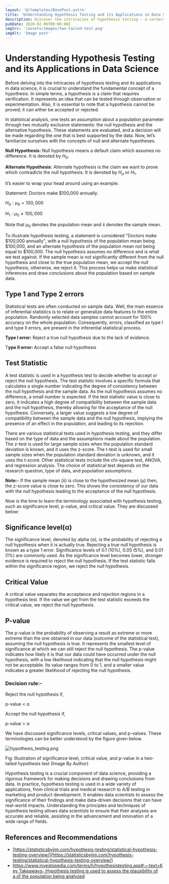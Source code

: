 ```yaml
---
layout: '@/templates/BasePost.astro'
title: 'Understanding Hypothesis Testing and its Applications in Data Science'
description: Discover the intricacies of hypothesis testing — a cornerstone in statistical analysis. Uncover its principles, applications, and essential concepts in a concise journey that demystifies the world of statistical inference.
pubDate: 2020-02-06T00:00:00Z
imgSrc: '/assets/images/two-tailed-test.png'
imgAlt: 'Image post'
---
```


# Understanding Hypothesis Testing and its Applications in Data Science

Before delving into the intricacies of hypothesis testing and its applications in data science, it is crucial to understand the fundamental concept of a hypothesis. In simple terms, a hypothesis is a claim that requires verification. It represents an idea that can be tested through observation or experimentation. Also, it is essential to note that a hypothesis cannot be proved; it can either be accepted or rejected.

In statistical analysis, one tests an assumption about a population parameter through two mutually exclusive statements: the null hypothesis and the alternative hypothesis. These statements are evaluated, and a decision will be made regarding the one that is best supported by the data. Now, let’s familiarize ourselves with the concepts of null and alternate hypotheses.

**Null Hypothesis:** Null hypothesis means a default claim which assumes no difference. It is denoted by $H_0$.

**Alternate Hypothesis**: Alternate hypothesis is the claim we want to prove which contradicts the null hypothesis. It is denoted by $H_a$ or $H_1$.

It’s easier to wrap your head around using an example.

Statement: Doctors make $100,000 annually.

$H_0: \mu_0 = 100,000$

$H_1: \mu_0 \neq 100,000$

Note that $\mu_0$ denotes the population mean and x̄ denotes the sample mean.

To illustrate hypothesis testing, a statement is considered "Doctors make $100,000 annually", with a null hypothesis of the population mean being $100,000, and an alternate hypothesis of the population mean not being equal to $100,000. The null hypothesis assumes no difference and is what we test against. If the sample mean is not significantly different from the null hypothesis and close to the true population mean, we accept the null hypothesis; otherwise, we reject it. This process helps us make statistical inferences and draw conclusions about the population based on sample data.

## Type 1 and Type 2 errors

Statistical tests are often conducted on sample data. Well, the main essence of inferential statistics is to relate or generalize data features to the entire population. Randomly selected data samples cannot account for 100% accuracy on the whole population. Consequently, errors, classified as type I and type II errors, are present in the inferential statistical process.

**Type I error:** Reject a true null hypothesis due to the lack of evidence.

T**ype II error:** Accept a false null hypothesis

## Test Statistic

A test statistic is used in a hypothesis test to decide whether to accept or reject the null hypothesis. The test statistic involves a specific formula that calculates a single number indicating the degree of consistency between the null hypothesis and the sample data. As the null hypothesis assumes no difference, a small number is expected. If the test statistic value is close to zero, it indicates a high degree of compatibility between the sample data and the null hypothesis, thereby allowing for the acceptance of the null hypothesis. Conversely, a larger value suggests a low degree of compatibility between the sample data and the null hypothesis, implying the presence of an effect in the population, and leading to its rejection.

There are various statistical tests used in hypothesis testing, and they differ based on the type of data and the assumptions made about the population. The z-test is used for large sample sizes when the population standard deviation is known, and it uses the z-score. The t-test is used for small sample sizes when the population standard deviation is unknown, and it uses the t-score. Other statistical tests include the chi-square test, ANOVA, and regression analysis. The choice of statistical test depends on the research question, type of data, and population assumptions.

**Note:-** If the sample mean (x̄) is close to the hypothesized mean (µ) then, the z-score value is close to zero. This shows the consistency of our data with the null hypothesis leading to the acceptance of the null hypothesis.

Now is the time to learn the terminology associated with hypothesis testing, such as significance level, p-value, and critical value. They are discussed below:

## **Significance level(α)**

The significance level, denoted by alpha (α), is the probability of rejecting a null hypothesis when it is actually true. Rejecting a true null hypothesis is known as a type 1 error. Significance levels of 0.1 (10%), 0.05 (5%), and 0.01 (1%) are commonly used. As the significance level becomes lower, stronger evidence is required to reject the null hypothesis. If the test statistic falls within the significance region, we reject the null hypothesis.

## Critical Value

A critical value separates the acceptance and rejection regions in a hypothesis test. If the value we get from the test statistic exceeds the critical value, we reject the null hypothesis.

## P-value

The p-value is the probability of observing a result as extreme or more extreme than the one obtained in our data (outcome of the statistical test), assuming the null hypothesis is true. It represents the smallest level of significance at which we can still reject the null hypothesis. The p-value indicates how likely it is that our data could have occurred under the null hypothesis, with a low likelihood indicating that the null hypothesis might not be acceptable. Its value ranges from 0 to 1, and a smaller value indicates a greater likelihood of rejecting the null hypothesis.

### Decision rule:-

Reject the null hypothesis if,

p-value < α

Accept the null hypothesis if,

p-value > α

We have discussed significance levels, critical values, and p-values. These terminologies can be better understood by the figure given below.

![hypothesis_testing.png](/assets/images/two-tailed-test.png)

Fig: Illustration of significance level, critical value, and p-value in a two-tailed hypothesis test (Image By Author)

Hypothesis testing is a crucial component of data science, providing a rigorous framework for making decisions and drawing conclusions from data. In practice, hypothesis testing is used in a wide variety of applications, from clinical trials and medical research to A/B testing in marketing and product development. It enables data scientists to assess the significance of their findings and make data-driven decisions that can have real-world impacts. Understanding the principles and techniques of hypothesis testing allows data scientists to ensure that their analyses are accurate and reliable, assisting in the advancement and innovation of a wide range of fields.

## References and Recommendations

- [https://statisticsbyjim.com/hypothesis-testing/statistical-hypothesis-testing-overview/](https://statisticsbyjim.com/hypothesis-testing/statistical-hypothesis-testing-overview/)
- [https://www.investopedia.com/terms/h/hypothesistesting.asp#:~:text=Key Takeaways-,Hypothesis testing is used to assess the plausibility of a,of the population being analyzed](https://www.investopedia.com/terms/h/hypothesistesting.asp#:~:text=Key%20Takeaways-,Hypothesis%20testing%20is%20used%20to%20assess%20the%20plausibility%20of%20a,of%20the%20population%20being%20analyzed)